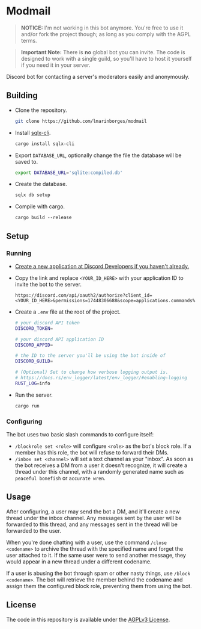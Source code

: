 # Modmail

> **NOTICE:** I'm not working in this bot anymore. You're free to use it and/or fork the project though; as long as you comply with the AGPL terms.

> **Important Note:** There is **no** global bot you can invite. The code is designed to work with a single guild, so you'll have to host it yourself if you need it in your server.

Discord bot for contacting a server's moderators easily and anonymously.

## Building

- Clone the repository.

  ```bash
  git clone https://github.com/lmarinborges/modmail
  ```

- Install [sqlx-cli](https://github.com/launchbadge/sqlx).

  ```bash
  cargo install sqlx-cli
  ```

- Export `DATABASE_URL`, optionally change the file the database will be saved to.

  ```bash
  export DATABASE_URL='sqlite:compiled.db'
  ```

- Create the database.

  ```bash
  sqlx db setup
  ```

- Compile with cargo.
  ```
  cargo build --release
  ```

## Setup

### Running

- [Create a new application at Discord Developers if you haven't already.](https://discord.com/developers/applications)

- Copy the link and replace `<YOUR_ID_HERE>` with your application ID to invite the bot to the server.

  ```
  https://discord.com/api/oauth2/authorize?client_id=<YOUR_ID_HERE>&permissions=17448306688&scope=applications.commands%20bot
  ```

- Create a `.env` file at the root of the project.

  ```sh
  # your discord API token
  DISCORD_TOKEN=

  # your discord API application ID
  DISCORD_APPID=

  # the ID to the server you'll be using the bot inside of
  DISCORD_GUILD=

  # (Optional) Set to change how verbose logging output is.
  # https://docs.rs/env_logger/latest/env_logger/#enabling-logging
  RUST_LOG=info
  ```

- Run the server.

  ```bash
  cargo run
  ```

### Configuring

The bot uses two basic slash commands to configure itself:

- `/blockrole set <role>` will configure `<role>` as the bot's block role. If a member has this role, the bot will refuse to forward their DMs.
- `/inbox set <channel>` will set a text channel as your "inbox". As soon as the bot receives a DM from a user it doesn't recognize, it will create a thread under this channel, with a randomly generated name such as `peaceful bonefish` or `accurate wren`.

## Usage

After configuring, a user may send the bot a DM, and it'll create a new thread under the inbox channel. Any messages sent by the user will be forwarded to this thread, and any messages sent in the thread will be forwarded to the user.

When you're done chatting with a user, use the command `/close <codename>` to archive the thread with the specified name and forget the user attached to it. If the same user were to send another message, they would appear in a new thread under a different codename.

If a user is abusing the bot through spam or other nasty things, use `/block <codename>`. The bot will retrieve the member behind the codename and assign them the configured block role, preventing them from using the bot.

## License

The code in this repository is available under the [AGPLv3 License](https://www.gnu.org/licenses/agpl-3.0.en.html).
